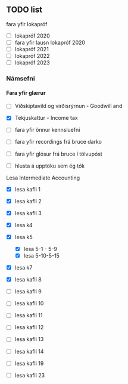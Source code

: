 ## TODO list
fara yfir lokapróf
- [ ] lokapróf 2020
- [ ] fara yfir lausn lokapróf 2020
- [ ] lokapróf 2021
- [ ] lokapróf 2022
- [ ] lokapróf 2023

### Námsefni

#### Fara yfir glærur
- [ ] Viðskiptavild og virðisrýrnun - Goodwill and
- [x] Tekjuskattur - Income tax

- [ ] fara yfir önnur kennsluefni
- [ ] fara yfir recordings frá bruce darko
- [ ] fara yfir glósur frá bruce í tölvupóst
- [ ] hlusta á upptöku sem ég tók

Lesa Intermediate Accounting
- [x] lesa kafli 1 
- [x] lesa kafli 2
- [x] lesa kafli 3
- [x] lesa k4
- [x] lesa k5
    - [x] lesa 5-1 - 5-9
    - [x] lesa 5-10-5-15
- [x] lesa k7 
- [x] lesa kafli 8
- [ ] lesa kafli 9
- [ ] lesa kafli 10
- [ ] lesa kafli 11
- [ ] lesa kafli 12
- [ ] lesa kafli 13
- [ ] lesa kafli 14
- [ ] lesa kafli 19
- [ ] lesa kafli 23

